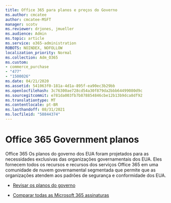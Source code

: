 ```yaml
---
title: Office 365 para planos e preços do Governo
ms.author: cmcatee
author: cmcatee-MSFT
manager: scotv
ms.reviewer: drjones, jmueller
ms.audience: Admin
ms.topic: article
ms.service: o365-administration
ROBOTS: NOINDEX, NOFOLLOW
localization_priority: Normal
ms.collection: Adm_O365
ms.custom:
- commerce_purchase
- "477"
- "1500026"
ms.date: 04/21/2020
ms.assetid: 541063f0-181a-4d1a-895f-ea90ec3b29bb
ms.openlocfilehash: 3c76300ae728cd54a30f879da2bbb64499080d9c
ms.sourcegitcommit: e781da003fb7b878854846cbe12b13b9dca8df92
ms.translationtype: MT
ms.contentlocale: pt-BR
ms.lasthandoff: 08/31/2021
ms.locfileid: "58844374"
---
```

# <a name="office-365-government-plans"></a>Office 365 Government planos

Office 365 Os planos do governo dos EUA foram projetados para as necessidades exclusivas das organizações governamentais dos EUA. Eles fornecem todos os recursos e recursos dos serviços Office 365 em uma comunidade de nuvem governamental segmentada que permite que as organizações atendem aos padrões de segurança e conformidade dos EUA.
  
- [Revisar os planos do governo](https://products.office.com/government/compare-office-365-government-plans)

- [Comparar todas as Microsoft 365 assinaturas](https://products.office.com/business/compare-more-office-365-for-business-plans)